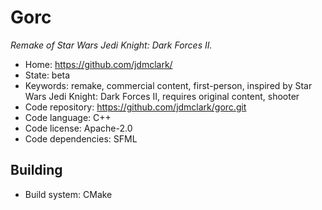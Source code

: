 # Gorc

_Remake of Star Wars Jedi Knight: Dark Forces II._

- Home: https://github.com/jdmclark/
- State: beta
- Keywords: remake, commercial content, first-person, inspired by Star Wars Jedi Knight: Dark Forces II, requires original content, shooter
- Code repository: https://github.com/jdmclark/gorc.git
- Code language: C++
- Code license: Apache-2.0
- Code dependencies: SFML

## Building

- Build system: CMake
